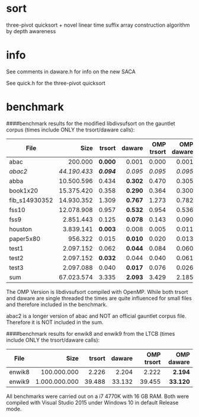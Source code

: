 # sort
three-pivot quicksort + novel linear time suffix array construction algorithm by depth awareness

# info
See comments in daware.h for info on the new SACA

See quick.h for the three-pivot quicksort

# benchmark
####benchmark results for the modified libdivsufsort on the gauntlet corpus (times include ONLY the trsort/daware calls):

| File          |     Size     |      trsort | daware    | OMP trsort | OMP daware |
|---------------|-------------:|------------:|----------:|-----------:|-----------:|
| abac          |      200.000 |   **0.000** |     0.001 |      0.000 |      0.001 |
| *abac2*       | *44.190.433* | ***0.094*** |   *0.095* |    *0.095* |    *0.095* |
| abba          |   10.500.596 |       0.434 | **0.302** |      0.470 |      0.305 |
| book1x20      |   15.375.420 |       0.358 | **0.290** |      0.364 |      0.300 |
| fib_s14930352 |   14.930.352 |       1.309 | **0.767** |      1.273 |      0.782 |
| fss10         |   12.078.908 |       0.957 | **0.532** |      0.954 |      0.536 |
| fss9          |    2.851.443 |       0.125 | **0.078** |      0.143 |      0.090 |
| houston       |    3.839.141 |   **0.003** |     0.008 |      0.005 |      0.011 |
| paper5x80     |      956.322 |       0.015 | **0.010** |      0.020 |      0.013 |
| test1         |    2.097.152 |       0.062 | **0.044** |      0.084 |      0.060 |
| test2         |    2.097.152 |   **0.032** |     0.044 |      0.040 |      0.061 |
| test3         |    2.097.088 |       0.040 | **0.017** |      0.076 |      0.026 |
| sum           |   67.023.574 |       3.335 | **2.093** |      3.429 |      2.185 |

The OMP Version is libdivsufsort compiled with OpenMP. While both trsort and
daware are single threaded the times are quite influenced for small files
and therefore included in the benchmark.

abac2 is a longer version of abac and NOT an official gauntlet corpus file. Therefore
it is NOT included in the sum.

####benchmark results for enwik8 and enwik9 from the LTCB (times include ONLY the trsort/daware calls):

| File   |      Size     | trsort | daware | OMP trsort | OMP daware |
|--------|--------------:|-------:|-------:|-----------:|-----------:|
| enwik8 |   100.000.000 |  2.226 |  2.204 |      2.222 |  **2.194** |
| enwik9 | 1.000.000.000 | 39.488 | 33.132 |     39.455 | **33.120** |

All benchmarks were carried out on a i7 4770K with 16 GB RAM. Both were compiled with Visual Studio 2015 under Windows 10 in default Release mode.
